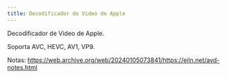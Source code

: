 ```yaml
---
title: Decodificador de Video de Apple
---
```


Decodificador de Video de Apple.

Soporta AVC, HEVC, AV1, VP9.

Notas: <https://web.archive.org/web/20240105073841/https://eiln.net/avd-notes.html> 